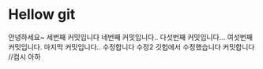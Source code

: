 # Hellow git
안녕하세요~
세번째 커밋입니다
네번째 커밋입니다..
다섯번째 커밋입니다...
여섯번째 커밋입니다.
마지막 커밋입니다..
수정합니다
수정2
깃헙에서 수정했습니다 커밋합니다 //컴시
아하